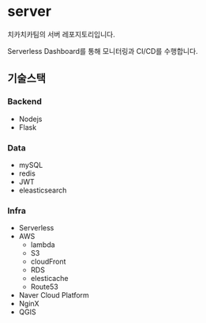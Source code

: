 # server
치카치카팀의 서버 레포지토리입니다.

Serverless Dashboard를 통해 모니터링과 CI/CD를 수행합니다.

## 기술스택
### Backend
- Nodejs
- Flask
### Data
- mySQL
- redis
- JWT
- eleasticsearch
### Infra
- Serverless
- AWS
  - lambda
  - S3
  - cloudFront
  - RDS
  - elesticache
  - Route53
- Naver Cloud Platform
- NginX
- QGIS
